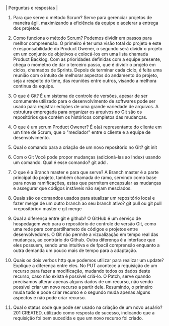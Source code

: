 | Perguntas e respostas |

1. Para que serve o método Scrum? Serve para gerenciar projetos de maneira ágil, maximizando a eficiência da equipe e acelerar a entrega dos projetos.

2. Como funciona o método Scrum? Podemos dividir em passos para melhor compreensão. O primeiro é ter uma visão total do projeto e este é responsabilidade do Product Owener, o segundo será dividir o projeto em um conjunto de objetivos e colocá-los em uma lista chamada Product Backlog. Com as prioridades definidas com a equipe presente, chega o mometno de dar o terceiro passo, que é dividir o projeto em ciclos, chamados de Sprints. Depois de terminar cada ciclo, é feita uma reunião com o intuito de melhorar aspectos do andamento do projeto, seja a respeito do time, das reuniões entre outros, visando a melhora continua da equipe. 

3. O que é Git? É um sistema de controle de versões, apesar de ser comumente utilizado para o desenvolvimento de softwares pode ser usado para registrar edições de uma grande variedade de arquivos. A estrutura empregada para organizar os arquivos no Git são os repositórios que contém os históricos completos das mudanças.

4. O que é um scrum Product Owener? É o(a) representante do cliente em um time de Scrum, que o "mediador" entre o cliente e a equipe de desenvolvimento. 

5. Qual o comando para a criação de um novo repositório no Git? git init

6. Com o Git Você pode propor mudanças (adicioná-las ao Index) usando um comando. Qual é esse comando? git add .

7. O que é a Branch master e para que serve? A Branch master é a parte principal do projeto, também chamada de ramo, servindo como base para novas ramificações, estas que permitem encapsular as mudanças e assegurar que códigos instáveis não sejam mesclados. 

8. Quais são os comandos usados para atualizar um repositório local e fazer merge de um outro branch ao seu branch ativo? git pull ou git pull <repositório> master e git merge
 
9. Qual a diferença entre git e github? O GitHub é um serviço de hospedagem web para o repositório de controle de versão Git, como uma rede para compartilhameto de códigos e projetos entre desenvolvedores. O Git não permite a vizualização em tempo real das mudanças, ao contrário do Github. Outra diferença é a interface que eles possuem, sendo uma intuitiva e de fpacil comprensão enquanto a outra demanda um pouco mais de tempo para a adaptação. 

10. Quais os dois verbos http que podemos utilizar para realizar um update? Explique a diferença entre eles. No PUT acontece a requisição de um recurso para fazer a modificação, mudando todos os dados deste recurso, caso não exista é possível criá-lo. O Patch, serve quando precisamos alterar apenas alguns dados de um recurso, não sendo possível criar um novo recurso a partir dele. Resumindo, o primeiro muda tudo e pode criar recurso e o segundo muda apenas alguns aspectos e não pode criar recurso.

11. Qual o status code que pode ser usado na criação de um novo usuário? 201 CREATED, utilizado como resposta de sucesso, indicando que a requisição foi bem sucedida e que um novo recurso foi criado.


